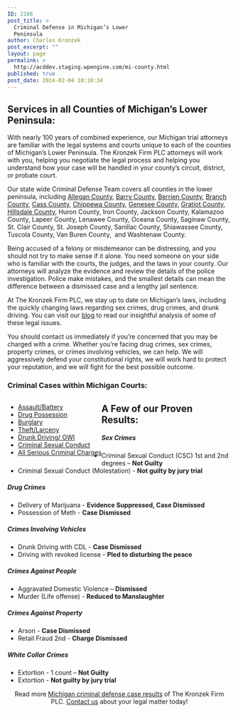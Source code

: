 ```yaml
---
ID: 2166
post_title: >
  Criminal Defense in Michigan’s Lower
  Peninsula
author: Charles Kronzek
post_excerpt: ""
layout: page
permalink: >
  http://acddev.staging.wpengine.com/mi-county.html
published: true
post_date: 2014-02-04 10:10:34
---
```

<div class="county-lis">
<h2>Services in all Counties of Michigan’s Lower Peninsula:</h2>
With nearly 100 years of combined experience, our Michigan trial attorneys are familiar with the legal systems and courts unique to each of the counties of Michigan’s Lower Peninsula. The Kronzek Firm PLC attorneys will work with you, helping you negotiate the legal process and helping you understand how your case will be handled in your county’s circuit, district, or probate court.

Our state wide Criminal Defense Team covers all counties in the lower peninsula, including <a href="http://acddev.staging.wpengine.com/allegan.html">Allegan County</a>, <a href="http://acddev.staging.wpengine.com/barry.html">Barry County</a>, <a href="http://acddev.staging.wpengine.com/berrien.html">Berrien County</a>, <a href="http://acddev.staging.wpengine.com/branch.html">Branch County</a>, <a href="http://acddev.staging.wpengine.com/cass.html">Cass County</a>, <a href="http://thecleanteam.xyz/chippewa.html">Chippewa County</a>, <a href="http://thecleanteam.xyz/genesee.html">Genesee County</a>, <a href="http://thecleanteam.xyz/gratiot.html">Gratiot County</a>, <a href="http://thecleanteam.xyz/hillsdale.html">Hillsdale County</a>, Huron County, Iron County, Jackson County, Kalamazoo County, Lapeer County, Lenawee County, Oceana County, Saginaw County, St. Clair County, St. Joseph County, Sanillac County, Shiawassee County, Tuscola County, Van Buren County,  and Washtenaw County.

Being accused of a felony or misdemeanor can be distressing, and you should not try to make sense if it alone. You need someone on your side who is familiar with the courts, the judges, and the laws in your county. Our attorneys will analyze the evidence and review the details of the police investigation. Police make mistakes, and the smallest details can mean the difference between a dismissed case and a lengthy jail sentence.

At The Kronzek Firm PLC, we stay up to date on Michigan’s laws, including the quickly changing laws regarding sex crimes, drug crimes, and drunk driving. You can visit our <a href="http://acddev.staging.wpengine.com/blog/">blog</a> to read our insightful analysis of some of these legal issues.

You should contact us immediately if you’re concerned that you may be charged with a crime. Whether you’re facing drug crimes, sex crimes, property crimes, or crimes involving vehicles, we can help. We will aggressively defend your constitutional rights, we will work hard to protect your reputation, and we will fight for the best possible outcome.
<h3>Criminal Cases within Michigan Courts:</h3>
<ul class="no-bullets" style="float: left;">
	<li><a href="http://acddev.staging.wpengine.com/assault-charges.html">Assault/Battery</a></li>
	<li><a href="http://acddev.staging.wpengine.com/drug-charges.html">Drug Possession</a></li>
	<li><a href="http://acddev.staging.wpengine.com/burglary-crimes.html">Burglary</a></li>
	<li><a href="http://acddev.staging.wpengine.com/theft-charges.html">Theft/Larceny</a></li>
	<li><a href="http://acddev.staging.wpengine.com/drunk-driving.html">Drunk Driving/ OWI</a></li>
	<li><a href="http://acddev.staging.wpengine.com/sex-crimes.html">Criminal Sexual Conduct</a></li>
	<li><a href="http://acddev.staging.wpengine.com">All Serious Criminal Charges</a></li>
</ul>
<img style="float: right; padding: 20px 0 20px 20px;" alt="" src="http://acddev.staging.wpengine.com/wp-content/uploads/2014/02/county-img12.jpg" />
<h2></h2>
<h2>A Few of our Proven Results:</h2>
<h5>Sex Crimes</h5>
<ul class="county-lis">
	<li>Criminal Sexual Conduct (CSC) 1st and 2nd degrees – <b>Not Guilty</b></li>
	<li>Criminal Sexual Conduct (Molestation) - <b>Not guilty by jury trial</b></li>
</ul>
<h5>Drug Crimes</h5>
<ul class="county-lis">
	<li>Delivery of Marijuana - <b>Evidence Suppressed, Case Dismissed</b></li>
	<li>Possession of Meth - <b>Case Dismissed</b></li>
</ul>
<h5>Crimes Involving Vehicles</h5>
<ul class="county-lis">
	<li>Drunk Driving with CDL - <b>Case Dismissed</b></li>
	<li>Driving with revoked license - <b>Pled to disturbing the peace</b></li>
</ul>
<h5>Crimes Against People</h5>
<ul class="county-lis">
	<li>Aggravated Domestic Violence – <b>Dismissed</b></li>
	<li>Murder (Life offense) - <b>Reduced to Manslaughter</b></li>
</ul>
<h5>Crimes Against Property</h5>
<ul class="county-lis">
	<li>Arson - <b>Case Dismissed</b></li>
	<li>Retail Fraud 2nd - <b>Charge Dismissed</b></li>
</ul>
<h5>White Collar Crimes</h5>
<ul class="county-lis">
	<li>Extortion - 1 count – <b>Not Guilty</b></li>
	<li>Extortion - <b>Not guilty by jury trial</b></li>
</ul>
<p class="ctas" style="text-align: center;">Read more <a href="http://acddev.staging.wpengine.com/proven-results.html">Michigan criminal defense case results</a> of The Kronzek Firm PLC.
<a href="http://acddev.staging.wpengine.com/contact-us.html">Contact us</a> about your legal matter today!</p>

</div>